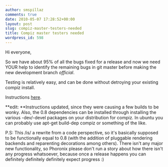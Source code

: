 ```yaml
---
author: smspillaz
comments: true
date: 2010-05-07 17:28:52+00:00
layout: post
slug: compiz-master-testers-needed
title: Compiz master testers needed
wordpress_id: 598
---
```


Hi everyone,

So we have about 95% of all the bugs fixed for a release and now we need YOUR help to identify the remaining bugs in git master before making the new development branch *official*.

Testing is relatively easy, and can be done without detroying your existing compiz install.

Instructions [here](http://forum.compiz.org/viewtopic.php?f=112&t=12565).

**edit: **Instructions updated, since they were causing a few builds to be wonky. Also, the 0.8 dependencies can be installed through installing the various -dev/-devel packages on your distribution for compiz. In ubuntu you can probably use apt-get build-dep compiz or something of the like.

P.S: This /is/ a rewrite from a code perspective, so it's basically supposed to be functionally equal to 0.8 (with the addition of pluggable rendering backends and reparenting decorations among others). There isn't any major new functionality, so Phoronix please don't run a story about how there isn't any progress whatsoever, because once a release happens you can definitely definitely definitely expect progress :)

